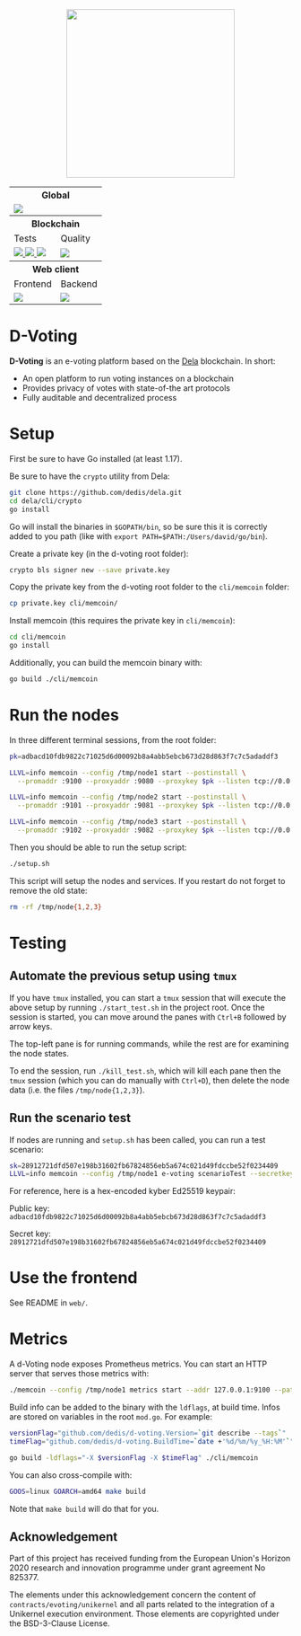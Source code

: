<div align="center">

<img width="300px" src="docs/assets/logo-white-bg.png"/>

<table class="tg">
<tbody>
  <tr>
    <th class="tg-amwm" colspan="2">Global</th>
  </tr>
  <tr>
    <td class="tg-baqh" colspan="2">
        <a href="https://sonarcloud.io/summary/new_code?id=dedis_d-voting">
            <img src="https://sonarcloud.io/api/project_badges/measure?project=dedis_d-voting&metric=alert_status">
        </a>
    </td>
  </tr>
  <tr>
    <th class="tg-amwm" colspan="2">Blockchain</th>
  </tr>
  <tr>
    <td class="tg-baqh">Tests</td>
    <td class="tg-baqh">Quality</td>
  </tr>
  <tr>
    <td class="tg-baqh">
        <a href="https://github.com/dedis/d-voting/actions/workflows/go_test.yml">
            <img src="https://github.com/dedis/d-voting/actions/workflows/go_test.yml/badge.svg">
        </a>
        <a href="https://github.com/dedis/d-voting/actions/workflows/go_integration_tests.yml">
            <img src="https://github.com/dedis/d-voting/actions/workflows/go_integration_tests.yml/badge.svg">
        </a>
        <a href="https://github.com/dedis/d-voting/actions/workflows/go_memcoin_test.yml">
            <img src="https://github.com/dedis/d-voting/actions/workflows/go_memcoin_test.yml/badge.svg">
        </a>
    </td>
    <td class="tg-baqh">
        <a href="https://coveralls.io/github/dedis/d-voting?branch=main">
            <img src="https://coveralls.io/repos/github/dedis/d-voting/badge.svg?branch=main">
        </a>
    </td>
  </tr>
  <tr>
    <th class="tg-amwm" colspan="2">Web client</th>
  </tr>
  <tr>
    <td class="tg-baqh">Frontend</td>
    <td class="tg-baqh">Backend</td>
  </tr>
  <tr>
    <td class="tg-baqh">
        <a href="https://github.com/dedis/d-voting/actions/workflows/web_frontend_lint.yml">
            <img src="https://github.com/dedis/d-voting/actions/workflows/web_frontend_lint.yml/badge.svg">
        </a>
    </td>
    <td class="tg-baqh">
        <a href="https://github.com/dedis/d-voting/actions/workflows/web_backend_lint.yml">
            <img src="https://github.com/dedis/d-voting/actions/workflows/web_backend_lint.yml/badge.svg">
        </a>
    </td>
  </tr>
</tbody>
</table>

</div>

# D-Voting

**D-Voting** is an e-voting platform based on the
[Dela](https://github.com/dedis/dela) blockchain. In short:

- An open platform to run voting instances on a blockchain
- Provides privacy of votes with state-of-the art protocols
- Fully auditable and decentralized process

# Setup

First be sure to have Go installed (at least 1.17).

Be sure to have the `crypto` utility from Dela:

```sh
git clone https://github.com/dedis/dela.git
cd dela/cli/crypto
go install
```

Go will install the binaries in `$GOPATH/bin`, so be sure this it is correctly
added to you path (like with `export PATH=$PATH:/Users/david/go/bin`).

Create a private key (in the d-voting root folder):

```sh
crypto bls signer new --save private.key
```

Copy the private key from the d-voting root folder to the `cli/memcoin` folder:

```sh
cp private.key cli/memcoin/
```

Install memcoin (this requires the private key in `cli/memcoin`):

```sh
cd cli/memcoin
go install
```

Additionally, you can build the memcoin binary with:

```sh
go build ./cli/memcoin
```

# Run the nodes

In three different terminal sessions, from the root folder:

```sh
pk=adbacd10fdb9822c71025d6d00092b8a4abb5ebcb673d28d863f7c7c5adaddf3

LLVL=info memcoin --config /tmp/node1 start --postinstall \
  --promaddr :9100 --proxyaddr :9080 --proxykey $pk --listen tcp://0.0.0.0:2001 --public //localhost:2001

LLVL=info memcoin --config /tmp/node2 start --postinstall \
  --promaddr :9101 --proxyaddr :9081 --proxykey $pk --listen tcp://0.0.0.0:2002 --public //localhost:2002

LLVL=info memcoin --config /tmp/node3 start --postinstall \
  --promaddr :9102 --proxyaddr :9082 --proxykey $pk --listen tcp://0.0.0.0:2003 --public //localhost:2003
```

Then you should be able to run the setup script:

```sh
./setup.sh
```

This script will setup the nodes and services. If you restart do not forget to
remove the old state:

```sh
rm -rf /tmp/node{1,2,3}
```

# Testing

## Automate the previous setup using `tmux`

If you have `tmux` installed, you can start a `tmux` session that will
execute the above setup by running `./start_test.sh` in the project root.
Once the session is started, you can move around the panes with
`Ctrl+B` followed by arrow keys.

The top-left pane is for running commands, while the rest are for examining the node states.

To end the session, run `./kill_test.sh`,
which will kill each pane then the `tmux` session (which you can do manually with `Ctrl+D`),
then delete the node data (i.e. the files `/tmp/node{1,2,3}`).

## Run the scenario test

If nodes are running and `setup.sh` has been called, you can run a test
scenario:

```sh
sk=28912721dfd507e198b31602fb67824856eb5a674c021d49fdccbe52f0234409
LLVL=info memcoin --config /tmp/node1 e-voting scenarioTest --secretkey $sk
```

For reference, here is a hex-encoded kyber Ed25519 keypair:

Public key: `adbacd10fdb9822c71025d6d00092b8a4abb5ebcb673d28d863f7c7c5adaddf3`

Secret key: `28912721dfd507e198b31602fb67824856eb5a674c021d49fdccbe52f0234409`

# Use the frontend

See README in `web/`.

# Metrics

A d-Voting node exposes Prometheus metrics. You can start an HTTP server that
serves those metrics with:

```sh
./memcoin --config /tmp/node1 metrics start --addr 127.0.0.1:9100 --path /metrics
```

Build info can be added to the binary with the `ldflags`, at build time. Infos
are stored on variables in the root `mod.go`. For example:

```sh
versionFlag="github.com/dedis/d-voting.Version=`git describe --tags`"
timeFlag="github.com/dedis/d-voting.BuildTime=`date +'%d/%m/%y_%H:%M'`"

go build -ldflags="-X $versionFlag -X $timeFlag" ./cli/memcoin
```

You can also cross-compile with:

```sh
GOOS=linux GOARCH=amd64 make build
```

Note that `make build` will do that for you.

## Acknowledgement

Part of this project has received funding from the European Union's Horizon 2020
research and innovation programme under grant agreement No 825377.

The elements under this acknowledgement concern the content of
`contracts/evoting/unikernel` and all parts related to the integration of a
Unikernel execution environment. Those elements are copyrighted under the
BSD-3-Clause License.
